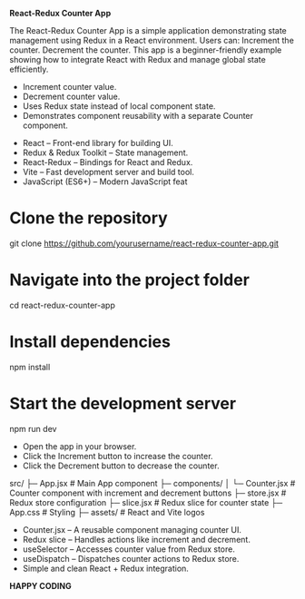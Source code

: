 **React-Redux Counter App**
<!-- Overview -->
The React-Redux Counter App is a simple application demonstrating state management using Redux in a React environment. 
Users can:
    Increment the counter.
    Decrement the counter.
This app is a beginner-friendly example showing how to integrate React with Redux and manage global state efficiently.

<!-- Features -->

- Increment counter value.
- Decrement counter value.
- Uses Redux state instead of local component state.
- Demonstrates component reusability with a separate Counter component.

<!-- Tech Stack -->

- React – Front-end library for building UI.
- Redux & Redux Toolkit – State management.
- React-Redux – Bindings for React and Redux.
- Vite – Fast development server and build tool.
- JavaScript (ES6+) – Modern JavaScript feat

<!-- Installation -->
# Clone the repository
git clone https://github.com/yourusername/react-redux-counter-app.git

# Navigate into the project folder
cd react-redux-counter-app

# Install dependencies
npm install

# Start the development server
npm run dev

<!-- Usage -->

- Open the app in your browser.
- Click the Increment button to increase the counter.
- Click the Decrement button to decrease the counter.

<!-- File Structure -->
src/
├─ App.jsx            # Main App component
├─ components/
│  └─ Counter.jsx     # Counter component with increment and decrement buttons
├─ store.jsx          # Redux store configuration
├─ slice.jsx          # Redux slice for counter state
├─ App.css            # Styling
├─ assets/            # React and Vite logos

<!-- Code Highlights -->

- Counter.jsx – A reusable component managing counter UI.
- Redux slice – Handles actions like increment and decrement.
- useSelector – Accesses counter value from Redux store.
- useDispatch – Dispatches counter actions to Redux store.
- Simple and clean React + Redux integration.

**HAPPY CODING**